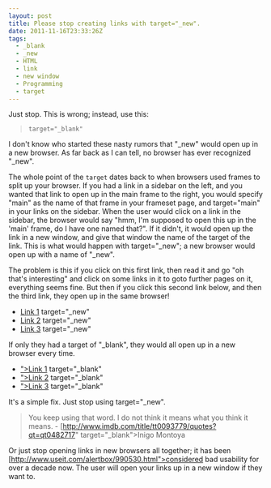 ```yaml
---
layout: post
title: Please stop creating links with target="_new".
date: 2011-11-16T23:33:26Z
tags:
  - _blank
  - _new
  - HTML
  - link
  - new window
  - Programming
  - target
---
```


Just stop. This is wrong; instead, use this:

> `target="_blank"`

I don't know who started these nasty rumors that "\_new" would open up in a new browser. As far back as I can tell, no browser has ever recognized "\_new".

The whole point of the `target` dates back to when browsers used frames to split up your browser. If you had a link in a sidebar on the left, and you wanted that link to open up in the main frame to the right, you would specify "main" as the name of that frame in your frameset page, and target="main" in your links on the sidebar. When the user would click on a link in the sidebar, the browser would say "hmm, I'm supposed to open this up in the 'main' frame, do I have one named that?". If it didn't, it would open up the link in a new window, and give that window the name of the target of the link. This is what would happen with target="\_new"; a new browser would open up with a name of "\_new".

The problem is this if you click on this first link, then read it and go "oh that's interesting" and click on some links in it to goto further pages on it, everything seems fine. But then if you click this second link below, and then the third link, they open up in the same browser!

- [Link 1](http://en.wikipedia.org/wiki/Hoag's_Object) target="\_new"
- [Link 2](http://en.wikipedia.org/wiki/Vlad_III_Dracula) target="\_new"
- [Link 3](<http://en.wikipedia.org/wiki/Jack_(playing_card)#History>) target="\_new"

If only they had a target of "\_blank", they would all open up in a new browser every time.

- [">Link 1](http://en.wikipedia.org/wiki/Hoag's_Object) target="\_blank"
- [">Link 2](http://en.wikipedia.org/wiki/Vlad_III_Dracula) target="\_blank"
- [">Link 3](<http://en.wikipedia.org/wiki/Jack_(playing_card)#History>) target="\_blank"

It's a simple fix. Just stop using target="\_new".

> You keep using that word. I do not think it means what you think it means. - [http://www.imdb.com/title/tt0093779/quotes?qt=qt0482717" target="\_blank">Inigo Montoya</a>

Or just stop opening links in new browsers all together; it has been [http://www.useit.com/alertbox/990530.html">considered bad usability</a> for over a decade now. The user will open your links up in a new window if they want to.
